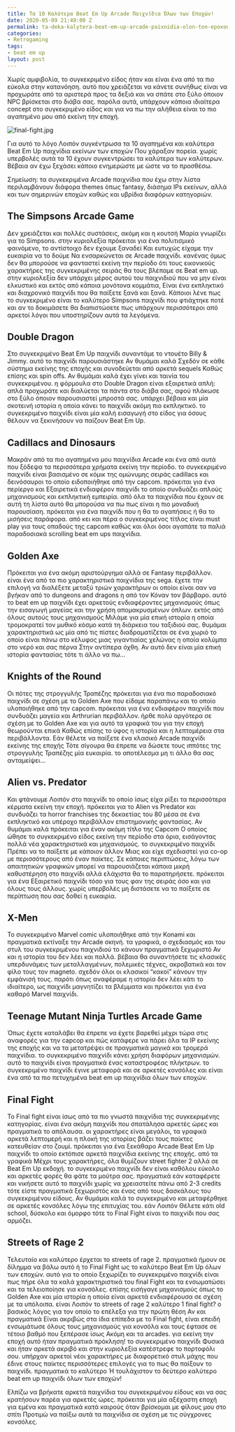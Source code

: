 ```yaml
---
title: Τα 10 Καλύτερα Beat Em Up Arcade Παιχνίδια Όλων των Εποχών!
date: 2020-05-09 21:49:00 Z
permalink: ta-deka-kalytera-beat-em-up-arcade-paixnidia-olon-ton-epoxon
categories:
- Retrogaming
tags:
- beat em up
layout: post
---
```


Χωρίς αμφιβολία,  το συγκεκριμένο είδος ήταν και είναι ένα από τα πιο εύκολα στην κατανόηση.  αυτό που χρειάζεται να κάνετε συνήθως είναι να προχωράτε από τα αριστερά προς τα δεξιά και να σπάτε στο ξύλο όποιον NPC  βρίσκεται στο διάβα σας.  παρόλα αυτά,  υπάρχουν κάποια ιδιαίτερα concept στο συγκεκριμένο είδος και για να πω την αλήθεια είναι το πιο αγαπημένο μου από εκείνη την εποχή.

![final-fight.jpg](/site/uploads/final-fight.jpg)

Για αυτό το λόγο Λοιπόν  συγκέντρωσα τα 10 αγαπημένα και καλύτερα Beat Em Up παιχνίδια εκείνων των εποχών Που χάραξαν πορεία.  χωρίς υπερβολές αυτά τα 10 έχουν συγκεντρώσει τα καλύτερα των καλύτερων.  Βέβαια αν έχω ξεχάσει κάποιο ενημερώστε με ώστε να το προσθέσω.

Σημείωση:  τα συγκεκριμένα Arcade παιχνίδια που έχω στην λίστα περιλαμβάνουν διάφορα themes όπως fantasy, διάσημα IPs εκείνων, αλλά και των σημερινών εποχών  καθώς και υβρίδια  διαφόρων κατηγοριών.

## The Simpsons Arcade Game

Δεν χρειάζεται και πολλές συστάσεις, ακόμη και η κουτσή Μαρία γνωρίζει για το Simpsons.  στην κυριολεξία πρόκειται για ένα πολιτισμικό φαινόμενο,  το αντίστοιχο δεν έχουμε ξαναδεί Και ευτυχώς είχαμε την ευκαιρία να το δούμε Να ενσαρκώνεται  σε Arcade παιχνίδι.  κανένας όμως δεν θα μπορούσε να φανταστεί εκείνη την περίοδο ότι τους εικονικούς χαρακτήρες της συγκεκριμένης σειράς θα τους βλέπαμε σε Beat em up.  στην κυριολεξία δεν υπάρχει μέρος αυτού του παιχνιδιού που να μην είναι ελκυστικό και  εκτός από κάποια μονότονα κομμάτια,  Είναι ένα εκπληκτικό και διαχρονικό παιχνίδι που θα παίξετε ξανά και ξανά.  Κάποιοι λένε πως το συγκεκριμένο είναι το καλύτερο Simpsons παιχνίδι που φτιάχτηκε ποτέ και αν το δοκιμάσετε θα διαπιστώσετε πως υπάρχουν περισσότεροι από αρκετοί λόγοι  που υποστηρίζουν αυτά τα λεγόμενα.

## Double Dragon

Στο συγκεκριμένο Beat Em Up παιχνίδι συναντάμε το ντουέτο Billy & Jimmy.  αυτό το παιχνίδι παρουσιάστηκε Αν θυμάμαι καλά Σχεδόν σε κάθε σύστημα εκείνης της εποχής και συνοδεύεται από αρκετά sequels Καθώς επίσης και spin offs.  Αν θυμάμαι καλά έχει γίνει και ταινία του συγκεκριμένου.  η  φόρμουλα στο Double Dragon είναι εξαιρετικά απλή:  απλά προχωράτε και διαλύεται τα πάντα στο διάβα σας,  αφού πλάκωσε στο ξύλο όποιον παρουσιαστεί μπροστά σας.  υπάρχει βέβαια και μία σκοτεινή ιστορία η οποία κάνει το παιχνίδι ακόμη πιο εκπληκτικό.   το συγκεκριμένο παιχνίδι είναι μία καλή εισαγωγή στο είδος για όσους θέλουν να ξεκινήσουν να παίζουν Beat Em Up.

## Cadillacs and Dinosaurs

Μακράν από τα πιο αγαπημένα μου παιχνίδια Arcade και ένα από αυτά που ξόδεψα τα περισσότερα χρήματα εκείνη την περίοδο.  το συγκεκριμένο παιχνίδι είναι βασισμένο σε κόμικ της ομώνυμης σειράς cadillacs και δεινόσαυροι το οποίο ειδοποιήθηκε από την capcom.  πρόκειται για ένα περίεργο και Εξαιρετικά ενδιαφέρον παιχνίδι το οποίο συνδυάζει απλούς μηχανισμούς  και εκπληκτική εμπειρία.  από όλα τα παιχνίδια που έχουν σε αυτή τη λίστα αυτό θα μπορούσα να πω πως είναι η πιο μοναδική  παρουσίαση.  πρόκειται για ένα παιχνίδι που η θα το αγαπήσεις ή θα το μισήσεις παράφορα.  από κει και πέρα ο συγκεκριμένος τίτλος είναι must play για τους οπαδούς της  capcom καθώς και  όλοι όσοι αγαπάτε τα παλιά παραδοσιακά scrolling beat em ups παιχνίδια.

## Golden Axe

Πρόκειται για ένα ακόμη αριστούργημα αλλά σε Fantasy περιβάλλον.  είναι ένα από τα πιο χαρακτηριστικά παιχνίδια της sega.  έχετε την επιλογή να διαλέξετε μεταξύ τριών χαρακτήρων οι οποίοι είναι σαν να βγήκαν από το dungeons and dragons η από τον Κόναν τον βάρβαρο.  αυτό το beat em up παιχνίδι έχει  αρκετούς ενδιαφέροντες μηχανισμούς όπως την εισαγωγή μαγείας και την χρήση απομακρυσμένων όπλων.  εκτός από όλους αυτούς τους μηχανισμούς Μιλάμε για μία επική ιστορία η οποία τρομοκρατεί τον μυθικό κόσμο κατά τη διάρκεια του ταξιδιού σας.  θυμάμαι χαρακτηριστικά ως μία από τις πίστες διαδραματίζεται σε ένα χωριό το οποίο είναι πάνω στο κέλυφος μιας γιγαντιαίας χελώνας η οποία κολύμπα στο νερό και σας πέρνα Στην αντίπερα όχθη.  Αν αυτό δεν είναι μία επική ιστορία φαντασίας τότε τι άλλο να πω…

## Knights of the Round

Οι πότες της στρογγυλής Τραπέζης πρόκειται για ένα πιο παραδοσιακό παιχνίδι σε σχέση με το Golden Axe που είδαμε παραπάνω και το οποίο υλοποιήθηκε από την capcom.  πρόκειται για ένα ενδιαφέρον παιχνίδι που συνδυάζει μαγεία και Αrthrurian περιβάλλον.  ήρθε πολύ αργότερα σε σχέση με το Golden Axe και για αυτό τα γραφικά του για την εποχή θεωρούνται επικά Καθώς επίσης το ύφος η ιστορία και η λεπτομέρεια στα περιβάλλοντα. Εάν θέλετε να παίξετε ένα κλασικό Arcade παιχνίδι εκείνης της εποχής Τότε σίγουρα θα έπρεπε να δώσετε τους ιππότες της στρογγυλής Τραπέζης μία ευκαιρία.  το αποτέλεσμα μη τι άλλο θα σας ανταμείψει…

## Alien vs. Predator

Και φτάνουμε Λοιπόν στο παιχνίδι το οποίο ίσως είχα ρίξει τα περισσότερα κέρματα εκείνη την εποχή.  πρόκειται για το Alien vs Predator  και συνδυάζει τα horror franchises της δεκαετίας του 80 μέσα σε ένα εκπληκτικό και υπέροχο περιβάλλον επιστημονικής φαντασίας.  Αν θυμάμαι καλά πρόκειται για έναν ακόμη τίτλο της Capcom  Ο οποίος ώθησε το συγκεκριμένο είδος εκείνη την περίοδο στα όρια,  εισάγοντας πολλά νέα χαρακτηριστικά και μηχανισμούς.  το συγκεκριμένο παιχνίδι Πρέπει να το παίξετε με κάποιον άλλον Μιας και είχε σχεδιαστεί για co-op  με περισσότερους από έναν παίκτες.  Σε κάποιες περιπτώσεις,  λόγω των απαιτητικών  γραφικών μπορεί να παρουσιάζεται κάποια μικρή καθυστέρηση στο παιχνίδι αλλά ελάχιστα θα το παρατηρήσετε.  πρόκειται για ένα Εξαιρετικό παιχνίδι τόσο για τους φαν της σειράς όσο και για όλους τους άλλους.  χωρίς υπερβολές μη διστάσετε να το παίξετε σε περίπτωση που σας δοθεί η ευκαιρία.

## X-Men

Το συγκεκριμένο Marvel comic υλοποιήθηκε από την Konami και πραγματικά εκτίναξε την Arcade  σκηνή.  τα γραφικά,  ο σχεδιασμός και του στυλ του συγκεκριμένου παιχνιδιού το κάνουν πραγματικά ξεχωριστό Αν και η ιστορία του δεν λέει και πολλά.  βέβαια θα συναντήσετε τις κλασικές υπερδυνάμεις των μεταλλαγμένων,  πολεμικές τέχνες,  ακροβατικά και τον φίλο τους τον magneto.  σχεδόν όλοι οι κλασικοί “κακοί”  κάνουν την εμφάνισή τους.  παρότι όπως αναφέραμε η ιστορία δεν λέει κάτι το ιδιαίτερο,  ως παιχνίδι μαγνητίζει τα βλέμματα και πρόκειται για ένα καθαρό Marvel παιχνίδι.

## Teenage Mutant Ninja Turtles Arcade Game

Όπως έχετε καταλάβει θα έπρεπε να έχετε βαρεθεί μέχρι τώρα στις αναφορές για την capcop και πώς κατάφερε να πάρει όλα τα IP εκείνης της εποχής και να τα μετατρέψει σε πραγματικά μαγικά και τρομερά παιχνίδια.  το συγκεκριμένο παιχνίδι κάνει χρήση διαφόρων μηχανισμών.  αυτό το παιχνίδι είναι πραγματικά ένας καταστροφέας πλήκτρων.  το συγκεκριμένο παιχνίδι έγινε μεταφορά και σε αρκετές κονσόλες και είναι ένα από τα πιο πετυχημένα beat em up παιχνίδια όλων των εποχών.

## Final Fight

Το Final fight  είναι ίσως από τα πιο γνωστά παιχνίδια της συγκεκριμένης κατηγορίας.  είναι ένα ακόμη παιχνίδι που σπατάλησα αρκετές ώρες και πραγματικά το απόλαυσα.  οι χαρακτήρες είναι μεγάλοι,  τα γραφικά  αρκετά λεπτομερή και η πλοκή της ιστορίας βάζει τους παίκτες κατευθείαν στο ζουμί.  πρόκειται για ένα ξεκάθαρο Arcade Beat Em Up παιχνίδι το οποίο εκτόπισε αρκετά παιχνίδια εκείνης της εποχής.  από τα γραφικά Μέχρι τους χαρακτήρες,  όλα θυμίζουν street fighter 2 αλλά σε Beat Em Up  εκδοχή.  το συγκεκριμένο παιχνίδι δεν είναι καθόλου εύκολο και αρκετές φορές θα φάτε τα μούτρα σας.  πραγματικά εάν καταφέρετε και νικήσετε αυτό το παιχνίδι χωρίς να χρειαστείτε πάνω από 2-3 credits τότε είστε πραγματικά ξεχωριστός και ένας από τους δασκάλους του συγκεκριμένου είδους.  Αν θυμάμαι καλά το συγκεκριμένο και μεταφέρθηκε σε αρκετές κονσόλες  λόγω της επιτυχίας του.  εάν Λοιπόν Θέλετε κάτι old school,  δύσκολο και όμορφο τότε το Final Fight είναι το παιχνίδι που σας αρμόζει.

## Streets of Rage 2

Τελευταίο και καλύτερο έρχεται το streets of rage 2.  πραγματικά ήμουν σε δίλημμα να βάλω αυτό ή το Final Fight ως το καλύτερο Beat Em Up όλων των εποχών.  αυτό για το οποίο ξεχωρίζει το συγκεκριμένο παιχνίδι είναι πως πήρε όλα τα καλά χαρακτηριστικά του final Fight και τα ενσωματώσει και τα τελειοποίησε για κονσόλες.  επίσης εισήγαγε μηχανισμούς όπως το Golden Axe και μία ιστορία η οποία είναι αρκετά ενδιαφέρουσα σε σχέση με τα υπόλοιπα.  είναι Λοιπόν το streets of rage 2 καλύτερο 1 final fight?  ο βασικός λόγος για τον οποίο το επέλεξα για την πρώτη θέση Αν και πραγματικά Είναι ακριβώς στα ίδια επίπεδα με το Final fight,  είναι επειδή ενσωμάτωσε όλους τους μηχανισμούς για κονσόλα και τους έφτασε σε τέτοιο βαθμό που ξεπέρασε ίσως Ακόμη και τα arcades.  για εκείνη την εποχή αυτό ήταν πραγματικά πρόκληση!  το συγκεκριμένο παιχνίδι Φυσικά και ήταν αρκετά ακριβό και στην κυριολεξία κατέστρεφε το πορτοφόλι σου.  υπήρχαν αρκετοί νέοι χαρακτήρες με διαφορετικό στυλ μάχης που έδινε στους παίκτες περισσότερες επιλογές για το πως θα παίξουν το παιχνίδι.  πραγματικά το καλύτερο Ή τουλάχιστον το δεύτερο καλύτερο beat em up παιχνίδι όλων των εποχών!

Ελπίζω να βρήκατε αρκετά παιχνίδια του συγκεκριμένου είδους και να σας κρατήσουν παρέα για αρκετές ώρες.  πρόκειται για μία αξέχαστη εποχή για εμένα και πραγματικά κατά καιρούς  όταν βρίσκομαι με φίλους μου στο σπίτι Προτιμώ να παίξω αυτά τα παιχνίδια σε σχέση με τις σύγχρονες κονσόλες. 

